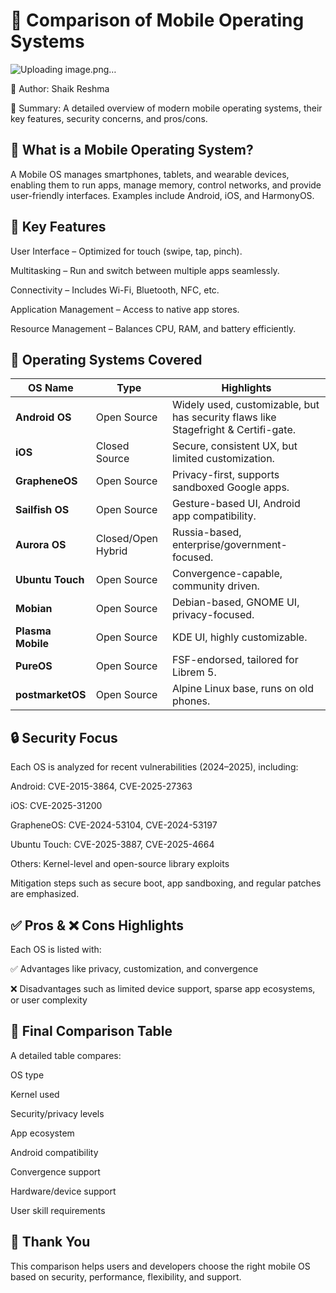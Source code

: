# 📱 Comparison of Mobile Operating Systems
![Uploading image.png…]()


📄 Author: Shaik Reshma 

📘 Summary: A detailed overview of modern mobile operating systems, their key features, security concerns, and pros/cons.

🧠 What is a Mobile Operating System?
----------------------------------------------------------------------------------------------------------------------------------------------------------------------------------------------------------------
A Mobile OS manages smartphones, tablets, and wearable devices, enabling them to run apps, manage memory, control networks, and provide user-friendly interfaces. Examples include Android, iOS, and HarmonyOS.


🔑 Key Features
----------------------------------------------------------------------------------------------------------------------------------------------------------------------------------------------------------------
User Interface – Optimized for touch (swipe, tap, pinch).

Multitasking – Run and switch between multiple apps seamlessly.

Connectivity – Includes Wi-Fi, Bluetooth, NFC, etc.

Application Management – Access to native app stores.

Resource Management – Balances CPU, RAM, and battery efficiently.

🧾 Operating Systems Covered
----------------------------------------------------------------------------------------------------------------------------------------------------------------------------------------------------------------

| OS Name           | Type               | Highlights                                                                         |
| ----------------- | ------------------ | ---------------------------------------------------------------------------------- |
| **Android OS**    | Open Source        | Widely used, customizable, but has security flaws like Stagefright & Certifi-gate. |
| **iOS**           | Closed Source      | Secure, consistent UX, but limited customization.                                  |
| **GrapheneOS**    | Open Source        | Privacy-first, supports sandboxed Google apps.                                     |
| **Sailfish OS**   | Open Source        | Gesture-based UI, Android app compatibility.                                       |
| **Aurora OS**     | Closed/Open Hybrid | Russia-based, enterprise/government-focused.                                       |
| **Ubuntu Touch**  | Open Source        | Convergence-capable, community driven.                                             |
| **Mobian**        | Open Source        | Debian-based, GNOME UI, privacy-focused.                                           |
| **Plasma Mobile** | Open Source        | KDE UI, highly customizable.                                                       |
| **PureOS**        | Open Source        | FSF-endorsed, tailored for Librem 5.                                               |
| **postmarketOS**  | Open Source        | Alpine Linux base, runs on old phones.                                             |

🔒 Security Focus
----------------------------------------------------------------------------------------------------------------------------------------------------------------------------------------------------------------
Each OS is analyzed for recent vulnerabilities (2024–2025), including:

Android: CVE-2015-3864, CVE-2025-27363

iOS: CVE-2025-31200

GrapheneOS: CVE-2024-53104, CVE-2024-53197

Ubuntu Touch: CVE-2025-3887, CVE-2025-4664

Others: Kernel-level and open-source library exploits

Mitigation steps such as secure boot, app sandboxing, and regular patches are emphasized.

✅ Pros & ❌ Cons Highlights
----------------------------------------------------------------------------------------------------------------------------------------------------------------------------------------------------------------
Each OS is listed with:

✅ Advantages like privacy, customization, and convergence

❌ Disadvantages such as limited device support, sparse app ecosystems, or user complexity


🧾 Final Comparison Table
----------------------------------------------------------------------------------------------------------------------------------------------------------------------------------------------------------------
A detailed table compares:

OS type

Kernel used

Security/privacy levels

App ecosystem

Android compatibility

Convergence support

Hardware/device support

User skill requirements

🙏 Thank You
----------------------------------------------------------------------------------------------------------------------------------------------------------------------------------------------------------------
This comparison helps users and developers choose the right mobile OS based on security, performance, flexibility, and support.

